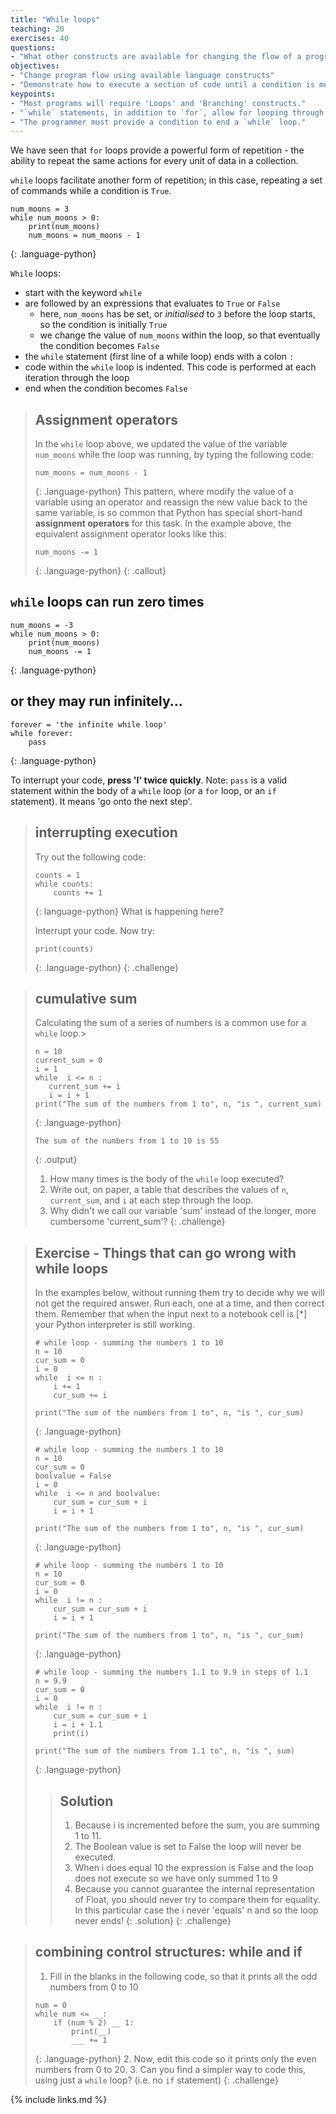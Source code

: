 ```yaml
---
title: "While loops"
teaching: 20
exercises: 40
questions:
- "What other constructs are available for changing the flow of a program?"
objectives:
- "Change program flow using available language constructs"
- "Demonstrate how to execute a section of code until a condition is met"
keypoints:
- "Most programs will require 'Loops' and 'Branching' constructs."
- "`while` statements, in addition to `for`, allow for looping through sections of code"
- "The programmer must provide a condition to end a `while` loop."
---
```


We have seen that `for` loops provide a powerful form of repetition - the ability to repeat the same actions for every unit of data in a collection.

`while` loops facilitate another form of repetition; in this case, repeating a set of commands while a condition is `True`.

~~~
num_moons = 3
while num_moons > 0:
    print(num_moons)
    num_moons = num_moons - 1
~~~
{: .language-python}

`While` loops:
* start with the keyword `while`
* are followed by an expressions that evaluates to `True` or `False`
    * here, `num_moons` has be set, or *initialised* to `3` before the loop starts, so the condition is initially `True`
    * we change the value of `num_moons` within the loop, so that eventually the condition becomes `False`
* the `while` statement (first line of a while loop) ends with a colon `:`
* code within the `while` loop is indented. This code is performed at each iteration through the loop
* end when the condition becomes `False`

> ## Assignment operators
> In the `while` loop above, we updated the value of the variable `num_moons` while the loop was running,
> by typing the following code:
> ~~~
> num_moons = num_moons - 1
> ~~~
> {: .language-python}
> This pattern, where modify the value of a variable using an operator and reassign the new value back to the same
> variable, is so common that Python has special short-hand **assignment operators** for this task. In the example above,
> the equivalent assignment operator looks like this:
> ~~~
> num_moons -= 1
> ~~~
> {: .language-python}
{: .callout}

## `while` loops can run zero times
~~~
num_moons = -3
while num_moons > 0:
    print(num_moons)
    num_moons -= 1
~~~
{: .language-python}

## or they may run infinitely...

~~~
forever = 'the infinite while loop'
while forever:
    pass
~~~
{: .language-python}

To interrupt your code, **press 'I' twice quickly**. Note: `pass` is a valid statement within the body of a `while` loop (or a `for` loop, or an `if` statement). It means 'go onto the next step'.

> ## interrupting execution
> Try out the following code:
> ~~~
> counts = 1
> while counts:
>     counts += 1
> ~~~
> {: language-python}
> What is happening here?
>
> Interrupt your code. Now try:
> ~~~
> print(counts)
> ~~~
> {: .language-python}
{: .challenge}

> ## cumulative sum
> Calculating the sum of a series of numbers is a common use for a `while` loop.>
>
> ~~~
> n = 10
> current_sum = 0
> i = 1
> while  i <= n :
>    current_sum += i
>    i = i + 1
> print("The sum of the numbers from 1 to", n, "is ", current_sum)
> ~~~
> {: .language-python}
>
> ~~~
> The sum of the numbers from 1 to 10 is 55
> ~~~
> {: .output}
>
> 1. How many times is the body of the `while` loop executed?
> 2. Write out, on paper, a table that describes the values of `n`, `current_sum`, and `i` at each step through the loop.
> 2. Why didn't we call our variable 'sum' instead of the longer, more cumbersome 'current_sum'?
{: .challenge}


> ## Exercise - Things that can go wrong with while loops
>
> In the examples below, without running them try to decide why we will not get the required answer.
> Run each, one at a time, and then correct them. Remember that when the input next to a notebook cell
> is [*] your Python interpreter is still working.
>
> ~~~
> # while loop - summing the numbers 1 to 10
> n = 10
> cur_sum = 0
> i = 0
> while  i <= n :
>     i += 1
>     cur_sum += i
>     
> print("The sum of the numbers from 1 to", n, "is ", cur_sum)
> ~~~
> {: .language-python}
>
> ~~~
> # while loop - summing the numbers 1 to 10
> n = 10
> cur_sum = 0
> boolvalue = False
> i = 0
> while  i <= n and boolvalue:
>     cur_sum = cur_sum + i
>     i = i + 1
>     
> print("The sum of the numbers from 1 to", n, "is ", cur_sum)
> ~~~
> {: .language-python}
>
> ~~~
> # while loop - summing the numbers 1 to 10
> n = 10
> cur_sum = 0
> i = 0
> while  i != n :
>     cur_sum = cur_sum + i
>     i = i + 1
>
> print("The sum of the numbers from 1 to", n, "is ", cur_sum)
> ~~~
> {: .language-python}
>
> ~~~
> # while loop - summing the numbers 1.1 to 9.9 in steps of 1.1
> n = 9.9
> cur_sum = 0
> i = 0
> while  i != n :
>     cur_sum = cur_sum + i
>     i = i + 1.1
>     print(i)
>     
> print("The sum of the numbers from 1.1 to", n, "is ", sum)
> ~~~
> {: .language-python}
>
> > ## Solution
> >
> > 1. Because i is incremented before the sum, you are summing 1 to 11.
> > 2. The Boolean value is set to False the loop will never be executed.
> > 3. When i does equal 10 the expression is False and the loop does not execute so we have only summed 1 to 9
> > 4. Because you cannot guarantee the internal representation of Float, you should never try to compare them for equality. In this particular case the i never 'equals' n and so the loop never ends!
> {: .solution}
{: .challenge}

> ## combining control structures: while and if
> 1. Fill in the blanks in the following code, so that it
> prints all the odd numbers from 0 to 10
> ~~~
> num = 0
> while num <= __:
>     if (num % 2) __ 1:
>         print(__)
>         ___ += 1
> ~~~
> {: .language-python}
> 2. Now, edit this code so it prints only the even numbers from 0 to 20.
> 3. Can you find a simpler way to code this, using just a `while` loop? (i.e. no `if` statement)
{: .challenge}

{% include links.md %}
